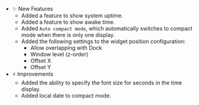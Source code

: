 -   ✨ New Features
    -   Added a feature to show system uptime.
    -   Added a feature to show awake time.
    -   Added `Auto compact mode`, which automatically switches to compact mode when there is only one display.
    -   Added the following settings to the widget position configuration:
        -   Allow overlapping with Dock
        -   Window level (z-order)
        -   Offset X
        -   Offset Y
-   ⚡️ Improvements
    -   Added the ability to specify the font size for seconds in the time display.
    -   Added local date to compact mode.
